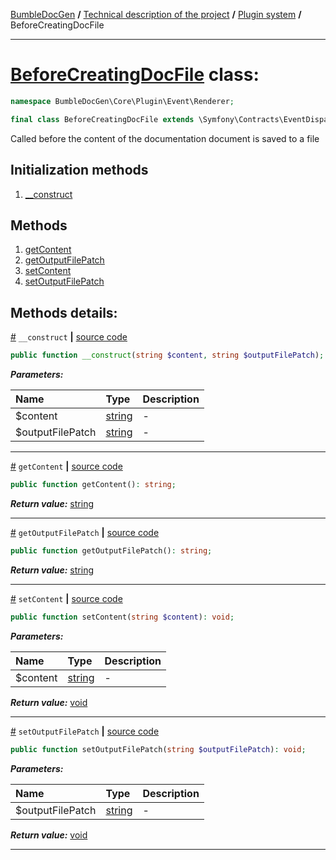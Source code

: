 [BumbleDocGen](../../README.md) **/**
[Technical description of the project](../readme.md) **/**
[Plugin system](../04_pluginSystem.md) **/**
BeforeCreatingDocFile

---


# [BeforeCreatingDocFile](https://github.com/bumble-tech/bumble-doc-gen/blob/master/src/Core/Plugin/Event/Renderer/BeforeCreatingDocFile.php#L12) class:

```php
namespace BumbleDocGen\Core\Plugin\Event\Renderer;

final class BeforeCreatingDocFile extends \Symfony\Contracts\EventDispatcher\Event
```
Called before the content of the documentation document is saved to a file

## Initialization methods

1. [__construct](#m-construct) 
## Methods

1. [getContent](#mgetcontent) 
1. [getOutputFilePatch](#mgetoutputfilepatch) 
1. [setContent](#msetcontent) 
1. [setOutputFilePatch](#msetoutputfilepatch) 

## Methods details:

<a name="m-construct" href="#m-construct">#</a> `__construct`  **|** [source code](https://github.com/bumble-tech/bumble-doc-gen/blob/master/src/Core/Plugin/Event/Renderer/BeforeCreatingDocFile.php#L14)
```php
public function __construct(string $content, string $outputFilePatch);
```

***Parameters:***

| Name | Type | Description |
|:-|:-|:-|
$content | [string](https://www.php.net/manual/en/language.types.string.php) | - |
$outputFilePatch | [string](https://www.php.net/manual/en/language.types.string.php) | - |

---

<a name="mgetcontent" href="#mgetcontent">#</a> `getContent`  **|** [source code](https://github.com/bumble-tech/bumble-doc-gen/blob/master/src/Core/Plugin/Event/Renderer/BeforeCreatingDocFile.php#L20)
```php
public function getContent(): string;
```

***Return value:*** [string](https://www.php.net/manual/en/language.types.string.php)

---

<a name="mgetoutputfilepatch" href="#mgetoutputfilepatch">#</a> `getOutputFilePatch`  **|** [source code](https://github.com/bumble-tech/bumble-doc-gen/blob/master/src/Core/Plugin/Event/Renderer/BeforeCreatingDocFile.php#L30)
```php
public function getOutputFilePatch(): string;
```

***Return value:*** [string](https://www.php.net/manual/en/language.types.string.php)

---

<a name="msetcontent" href="#msetcontent">#</a> `setContent`  **|** [source code](https://github.com/bumble-tech/bumble-doc-gen/blob/master/src/Core/Plugin/Event/Renderer/BeforeCreatingDocFile.php#L25)
```php
public function setContent(string $content): void;
```

***Parameters:***

| Name | Type | Description |
|:-|:-|:-|
$content | [string](https://www.php.net/manual/en/language.types.string.php) | - |

***Return value:*** [void](https://www.php.net/manual/en/language.types.void.php)

---

<a name="msetoutputfilepatch" href="#msetoutputfilepatch">#</a> `setOutputFilePatch`  **|** [source code](https://github.com/bumble-tech/bumble-doc-gen/blob/master/src/Core/Plugin/Event/Renderer/BeforeCreatingDocFile.php#L35)
```php
public function setOutputFilePatch(string $outputFilePatch): void;
```

***Parameters:***

| Name | Type | Description |
|:-|:-|:-|
$outputFilePatch | [string](https://www.php.net/manual/en/language.types.string.php) | - |

***Return value:*** [void](https://www.php.net/manual/en/language.types.void.php)

---
